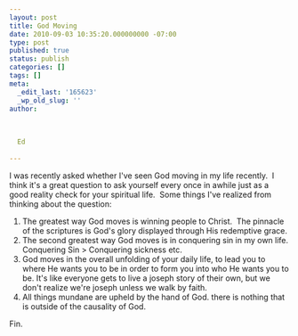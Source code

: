```yaml
---
layout: post
title: God Moving
date: 2010-09-03 10:35:20.000000000 -07:00
type: post
published: true
status: publish
categories: []
tags: []
meta:
  _edit_last: '165623'
  _wp_old_slug: ''
author:
  
  
  
  Ed
  
---
```

<p>I was recently asked whether I've seen God moving in my life recently.  I think it's a great question to ask yourself every once in awhile just as a good reality check for your spiritual life.  Some things I've realized from thinking about the question:</p>
<ol>
<li>The greatest way God moves is winning people to Christ.  The pinnacle of the scriptures is God's glory displayed through His redemptive grace.</li>
<li>The second greatest way God moves is in conquering sin in my own life. Conquering Sin &gt; Conquering sickness etc.</li>
<li>God moves in the overall unfolding of your daily life, to lead you to where He wants you to be in order to form you into who He wants you to be. It's like everyone gets to live a joseph story of their own, but we don't realize we're joseph unless we walk by faith.</li>
<li>All things mundane are upheld by the hand of God. there is nothing that is outside of the causality of God.</li>
</ol>
<p>Fin.</p>
